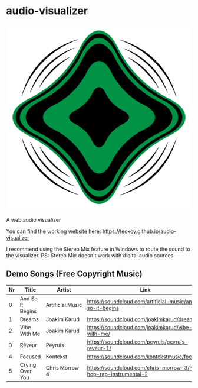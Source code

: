 # audio-visualizer

<img src="./src/logo.svg">

A web audio visualizer

You can find the working website here: https://teoxoy.github.io/audio-visualizer

I recommend using the Stereo Mix feature in Windows to route the sound to the visualizer.
PS: Stereo Mix doesn't work with digital audio sources

## Demo Songs (Free Copyright Music)

| Nr | Title            | Artist           | Link                                                             |
|----|------------------|------------------|------------------------------------------------------------------|
| 0  | And So It Begins | Artificial.Music | https://soundcloud.com/artificial-music/and-so-it-begins         |
| 1  | Dreams           | Joakim Karud     | https://soundcloud.com/joakimkarud/dreams-1                      |
| 2  | Vibe With Me     | Joakim Karud     | https://soundcloud.com/joakimkarud/vibe-with-me/                 |
| 3  | Rêveur           | Peyruis          | https://soundcloud.com/peyruis/peyruis-reveur-1/                 |
| 4  | Focused          | Kontekst         | https://soundcloud.com/kontekstmusic/focused                     |
| 5  | Crying Over You  | Chris Morrow 4   | https://soundcloud.com/chris-morrow-3/hip-hop-rap-instrumental-2 |

